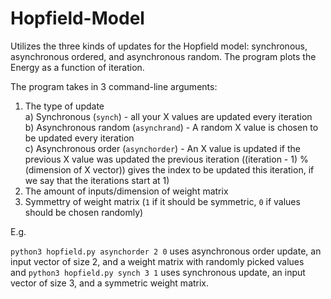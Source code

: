 # Hopfield-Model
Utilizes the three kinds of updates for the Hopfield model: synchronous, asynchronous ordered, and asynchronous random. The program plots the Energy as a function of iteration.

The program takes in 3 command-line arguments:

1) The type of update <br/>
  </t>a) Synchronous (```synch```) - all your X values are updated every iteration <br/>
  </t>b) Asynchronous random (```asynchrand```) - A random X value is chosen to be updated every iteration <br/> 
  </t>c) Asynchronous order (```asynchorder```) - An X value is updated if the previous X value was updated the previous iteration ((iteration - 1) % (dimension of X vector)) gives the index to be updated this iteration, if we say that the iterations start at 1) <br/>
2) The amount of inputs/dimension of weight matrix
3) Symmettry of weight matrix (`1` if it should be symmetric, `0` if values should be chosen randomly)

E.g. 

```python3 hopfield.py asynchorder 2 0``` uses asynchronous order update, an input vector of size 2, and a weight matrix with randomly picked values <br/> and
```python3 hopfield.py synch 3 1``` uses synchronous update, an input vector of size 3, and a symmetric weight matrix.

